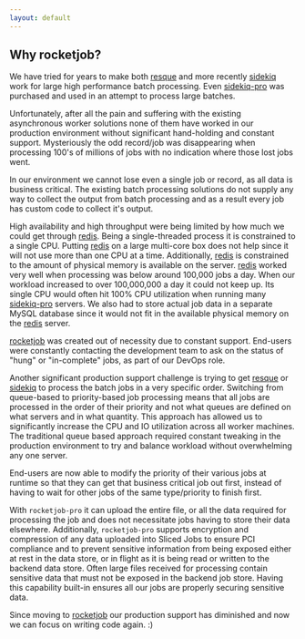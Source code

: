 ```yaml
---
layout: default
---
```


## Why rocketjob?

We have tried for years to make both [resque][1] and more recently [sidekiq][2]
work for large high performance batch processing.
Even [sidekiq-pro][3] was purchased and used in an attempt to process large batches.

Unfortunately, after all the pain and suffering with the existing asynchronous
worker solutions none of them have worked in our production environment without
significant hand-holding and constant support. Mysteriously the odd record/job
was disappearing when processing 100's of millions of jobs with no indication
where those lost jobs went.

In our environment we cannot lose even a single job or record, as all data is
business critical. The existing batch processing solutions do not supply any way
to collect the output from batch processing and as a result every job has custom
code to collect it's output.

High availability and high throughput were being limited by how much we could get
through [redis][4]. Being a single-threaded process it is constrained to a single
CPU. Putting [redis][4] on a large multi-core box does not help since it will not
use more than one CPU at a time.
Additionally, [redis][4] is constrained to the amount of physical memory is available
on the server.
[redis][4] worked very well when processing was below around 100,000 jobs a day.
When our workload increased to over 100,000,000 a day it could not keep
up. Its single CPU would often hit 100% CPU utilization when running many [sidekiq-pro][3]
servers. We also had to store actual job data in a separate MySQL database since
it would not fit in the available physical memory on the [redis][4] server.

[rocketjob][0] was created out of necessity due to constant support. End-users were
constantly contacting the development team to ask on the status of "hung" or
"in-complete" jobs, as part of our DevOps role.

Another significant production support challenge is trying to get [resque][1] or [sidekiq][2]
to process the batch jobs in a very specific order. Switching from queue-based
to priority-based job processing means that all jobs are processed in the order of
their priority and not what queues are defined on what servers and in what quantity.
This approach has allowed us to significantly increase the CPU and IO utilization
across all worker machines. The traditional queue based approach required constant
tweaking in the production environment to try and balance workload without overwhelming
any one server.

End-users are now able to modify the priority of their various jobs at runtime
so that they can get that business critical job out first, instead of having to
wait for other jobs of the same type/priority to finish first.

With `rocketjob-pro` it can upload the entire file, or all the data required for
processing the job and does not necessitate jobs having to store their data elsewhere.
Additionally, `rocketjob-pro` supports encryption and compression of any data uploaded
into Sliced Jobs to ensure PCI compliance and to prevent sensitive information from being exposed
either at rest in the data store, or in flight as it is being read or written to the
backend data store.
Often large files received for processing contain sensitive data that must not be exposed
in the backend job store. Having this capability built-in ensures all our jobs
are properly securing sensitive data.

Since moving to [rocketjob][0] our production support has diminished and now we can
focus on writing code again. :)

[0]: http://rocketjob.io
[1]: https://github.com/resque/resque
[2]: https://github.com/mperham/sidekiq
[3]: http://sidekiq.org/pro/
[4]: http://redis.io
